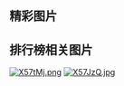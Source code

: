 ## 精彩图片

## 排行榜相关图片

[![X57tMj.png](https://s1.ax1x.com/2022/06/14/X57tMj.png)](https://imgtu.com/i/X57tMj)
[![X57JzQ.jpg](https://s1.ax1x.com/2022/06/14/X57JzQ.jpg)](https://imgtu.com/i/X57JzQ)